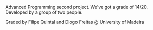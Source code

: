 Advanced Programming second project. We've got a grade of 14/20. Developed by a group of two people.

Graded by Filipe Quintal and Diogo Freitas @ University of Madeira
